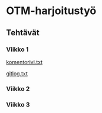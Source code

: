 # OTM-harjoitustyö

## Tehtävät

### Viikko 1


[komentorivi.txt](laskarit/viikko1/komentorivi.txt)   

[gitlog.txt](laskarit/viikko1/gitlog.txt)


### Viikko 2


### Viikko 3
